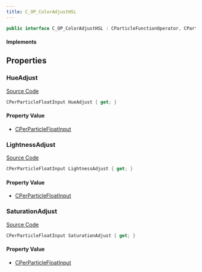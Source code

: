```yaml
---
title: C_OP_ColorAdjustHSL
---
```


```csharp
public interface C_OP_ColorAdjustHSL : CParticleFunctionOperator, CParticleFunction, ISchemaClass<CParticleFunction>, ISchemaClass<CParticleFunctionOperator>, ISchemaClass<C_OP_ColorAdjustHSL>, ISchemaField, ISchemaClass, INativeHandle
```

#### Implements

## Properties

### HueAdjust

[Source Code](https://github.com/swiftly-solution/swiftlys2/blob/main/managed/src/SwiftlyS2.Generated/Schemas/Interfaces/C_OP_ColorAdjustHSL.cs#L17)

```csharp
CPerParticleFloatInput HueAdjust { get; }
```

#### Property Value

- [CPerParticleFloatInput](/docs/api/shared/schemadefinitions/cperparticlefloatinput)

### LightnessAdjust

[Source Code](https://github.com/swiftly-solution/swiftlys2/blob/main/managed/src/SwiftlyS2.Generated/Schemas/Interfaces/C_OP_ColorAdjustHSL.cs#L21)

```csharp
CPerParticleFloatInput LightnessAdjust { get; }
```

#### Property Value

- [CPerParticleFloatInput](/docs/api/shared/schemadefinitions/cperparticlefloatinput)

### SaturationAdjust

[Source Code](https://github.com/swiftly-solution/swiftlys2/blob/main/managed/src/SwiftlyS2.Generated/Schemas/Interfaces/C_OP_ColorAdjustHSL.cs#L19)

```csharp
CPerParticleFloatInput SaturationAdjust { get; }
```

#### Property Value

- [CPerParticleFloatInput](/docs/api/shared/schemadefinitions/cperparticlefloatinput)

